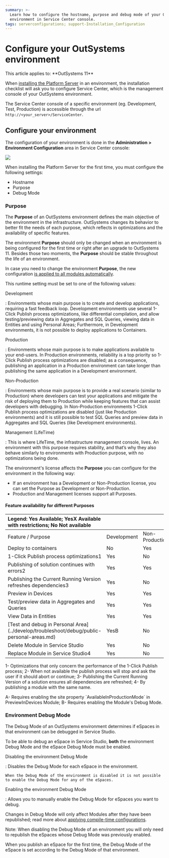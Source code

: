 ```yaml
---
summary: >-
  Learn how to configure the hostname, purpose and debug mode of your OutSystems
  environment in Service Center console.
tags: serverconfigurations; support-Installation_Configuration
---
```


# Configure your OutSystems environment

 This article applies to: \*\*OutSystems 11\*\*

When [installing the Platform Server](intro.md#install-the-platform-server) in an environment, the installation checklist will ask you to configure Service Center, which is the management console of your OutSystems environment.

The Service Center console of a specific environment \(eg. Development, Test, Production\) is accessible through the url `http://<your_server>/ServiceCenter`.

## Configure your environment

The configuration of your environment is done in the **Administration &gt; Environment Configuration** area in Service Center console:

![](../../.gitbook/assets/environment-config-1.png)

When installing the Platform Server for the first time, you must configure the following settings:

* Hostname
* Purpose
* Debug Mode

### Purpose

The **Purpose** of an OutSystems environment defines the main objective of the environment in the infrastructure. OutSystems changes its behavior to better fit the needs of each purpose, which reflects in optimizations and the availability of specific features.

The environment **Purpose** should only be changed when an environment is being configured for the first time or right after an upgrade to OutSystems 11. Besides those two moments, the **Purpose** should be stable throughout the life of an environment.

In case you need to change the environment **Purpose**, the new configuration [is applied to all modules automatically](https://success.outsystems.com/Support/Enterprise_Customers/Maintenance_and_Operations/Applying_Configurations_in_Service_Center).

This runtime setting must be set to one of the following values:

Development

: Environments whose main purpose is to create and develop applications, requiring a fast feedback loop. Development environments use several 1-Click Publish process optimizations, like differential compilation, and allow testing/previewing data in Aggregates and SQL Queries, viewing data in Entities and using Personal Areas; Furthermore, in Development environments, it is not possible to deploy applications to Containers.

Production

: Environments whose main purpose is to make applications available to your end-users. In Production environments, reliability is a top priority so 1-Click Publish process optimizations are disabled; as a consequence, publishing an application in a Production environment can take longer than publishing the same application in a Development environment.

Non-Production

: Environments whose main purpose is to provide a real scenario \(similar to Production\) where developers can test your applications and mitigate the risk of deploying them to Production while keeping features that can assist developers with debugging. In Non-Production environments 1-Click Publish process optimizations are disabled \(just like Production environments\) and it is still possible to test SQL Queries and preview data in Aggregates and SQL Queries \(like Development environments\).

Management \(LifeTime\)

: This is where LifeTime, the infrastructure management console, lives. An environment with this purpose requires stability, and that’s why they also behave similarly to environments with Production purpose, with no optimizations being done.

The environment's license affects the **Purpose** you can configure for the environment in the following way:

* If an environment has a Development or Non-Production license, you can set the Purpose as Development or Non-Production.
* Production and Management licenses support all Purposes.

#### Feature availability for different Purposes

| Legend: Yes Available; YesX Available with restrictions; No Not available |  |  |  |  |
| :--- | :--- | :--- | :--- | :--- |
| Feature / Purpose | Development | Non-Production | Production | Management \(LifeTime\) |
| Deploy to containers | No | Yes | Yes | Yes |
| 1-Click Publish process optimizations1 | Yes | No | No | No |
| Publishing of solution continues with errors2 | Yes | Yes | No | No |
| Publishing the Current Running Version refreshes dependencies3 | Yes | No | No | No |
| Preview in Devices | Yes | Yes | YesA | Yes A |
| Test/preview data in Aggregates and Queries | Yes | Yes | No | No |
| View Data in Entities | Yes | Yes | No | No |
| \[Test and debug in Personal Area\]\(../develop/troubleshoot/debug/public-personal-areas.md\) | YesB | No | No | No |
| Delete Module in Service Studio | Yes | No | No | No |
| Replace Module in Service Studio4 | Yes | No | No | No |

 1- Optimizations that only concern the performance of the 1-Click Publish process; 2- When not available the publish process will stop and ask the user if it should abort or continue; 3- Publishing the Current Running Version of a solution ensures all dependencies are refreshed; 4- By publishing a module with the same name.

 A- Requires enabling the site property \`AvailableInProductionMode\` in PreviewInDevices Module; B- Requires enabling the Module's Debug Mode.

### Environment Debug Mode

The Debug Mode of an OutSystems environment determines if eSpaces in that environment can be debugged in Service Studio.

To be able to debug an eSpace in Service Studio, **both** the environment Debug Mode and the eSpace Debug Mode must be enabled.

Disabling the environment Debug Mode

: Disables the Debug Mode for each eSpace in the environment.

```text
When the Debug Mode of the environment is disabled it is not possible to enable the Debug Mode for any of the eSpaces.
```

Enabling the environment Debug Mode

: Allows you to manually enable the Debug Mode for eSpaces you want to debug.

Changes in Debug Mode will only affect Modules after they have been republished; read more about [applying compile-time configurations](https://success.outsystems.com/Support/Enterprise_Customers/Maintenance_and_Operations/Applying_Configurations_in_Service_Center#Apply_Compile-time_Configurations).

Note: When disabling the Debug Mode of an environment you will only need to republish the eSpaces whose Debug Mode was previously enabled.

When you publish an eSpace for the first time, the Debug Mode of the eSpace is set according to the Debug Mode of that environment.

